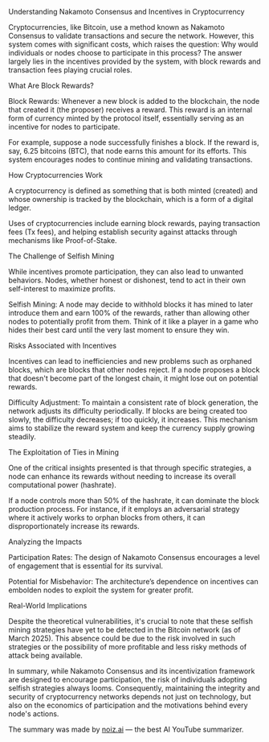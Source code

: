 Understanding Nakamoto Consensus and Incentives in Cryptocurrency



Cryptocurrencies, like Bitcoin, use a method known as Nakamoto Consensus to validate transactions and secure the network. However, this system comes with significant costs, which raises the question: Why would individuals or nodes choose to participate in this process? The answer largely lies in the incentives provided by the system, with block rewards and transaction fees playing crucial roles.



What Are Block Rewards?

Block Rewards: Whenever a new block is added to the blockchain, the node that created it (the proposer) receives a reward. This reward is an internal form of currency minted by the protocol itself, essentially serving as an incentive for nodes to participate.

For example, suppose a node successfully finishes a block. If the reward is, say, 6.25 bitcoins (BTC), that node earns this amount for its efforts. This system encourages nodes to continue mining and validating transactions.

How Cryptocurrencies Work

A cryptocurrency is defined as something that is both minted (created) and whose ownership is tracked by the blockchain, which is a form of a digital ledger.

Uses of cryptocurrencies include earning block rewards, paying transaction fees (Tx fees), and helping establish security against attacks through mechanisms like Proof-of-Stake.

The Challenge of Selfish Mining



While incentives promote participation, they can also lead to unwanted behaviors. Nodes, whether honest or dishonest, tend to act in their own self-interest to maximize profits.



Selfish Mining: A node may decide to withhold blocks it has mined to later introduce them and earn 100% of the rewards, rather than allowing other nodes to potentially profit from them. Think of it like a player in a game who hides their best card until the very last moment to ensure they win.

Risks Associated with Incentives



Incentives can lead to inefficiencies and new problems such as orphaned blocks, which are blocks that other nodes reject. If a node proposes a block that doesn't become part of the longest chain, it might lose out on potential rewards.



Difficulty Adjustment: To maintain a consistent rate of block generation, the network adjusts its difficulty periodically. If blocks are being created too slowly, the difficulty decreases; if too quickly, it increases. This mechanism aims to stabilize the reward system and keep the currency supply growing steadily.

The Exploitation of Ties in Mining



One of the critical insights presented is that through specific strategies, a node can enhance its rewards without needing to increase its overall computational power (hashrate).



If a node controls more than 50% of the hashrate, it can dominate the block production process. For instance, if it employs an adversarial strategy where it actively works to orphan blocks from others, it can disproportionately increase its rewards.

Analyzing the Impacts

Participation Rates: The design of Nakamoto Consensus encourages a level of engagement that is essential for its survival.

Potential for Misbehavior: The architecture’s dependence on incentives can embolden nodes to exploit the system for greater profit.

Real-World Implications



Despite the theoretical vulnerabilities, it's crucial to note that these selfish mining strategies have yet to be detected in the Bitcoin network (as of March 2025). This absence could be due to the risk involved in such strategies or the possibility of more profitable and less risky methods of attack being available.



In summary, while Nakamoto Consensus and its incentivization framework are designed to encourage participation, the risk of individuals adopting selfish strategies always looms. Consequently, maintaining the integrity and security of cryptocurrency networks depends not just on technology, but also on the economics of participation and the motivations behind every node's actions.

The summary was made by [noiz.ai](https://noiz.ai) — the best AI YouTube summarizer.